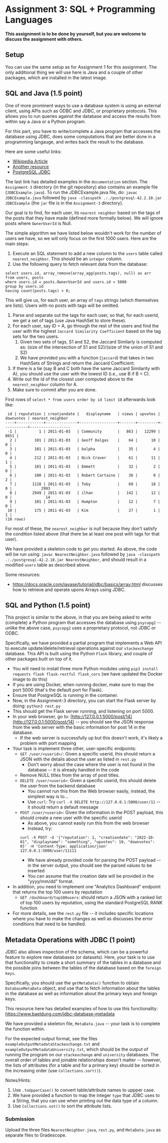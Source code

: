 # Assignment 3: SQL + Programming Languages

**This assignment is to be done by yourself, but you are welcome to discuss the assignment with others.**

## Setup 
You can use the same setup as for Assignment 1 for this assignment. The only additional thing we will use here is Java and a couple of other packages, which are installed in the latest image.

## SQL and Java (1.5 point)
One of more prominent ways to use a database system is using an external client, using APIs such as ODBC and JDBC, or proprietary protocols.
This allows you to run queries against the database and access the results from within say a Java or a Python program.

For this part, you have to write/complete a Java program that accesses the database using JDBC, does some computations that are better done in a
programming langauge, and writes back the result to the database.

Here are some useful links:
- [Wikipedia Article](http://en.wikipedia.org/wiki/Java_Database_Connectivity)
- [Another resource](http://www.mkyong.com/java/how-do-connect-to-postgresql-with-jdbc-driver-java/)
- [PostgreSQL JDBC](http://jdbc.postgresql.org/index.html)

The last link has detailed examples in the `documentation` section. The `Assignment-3` directory (in the git repository) also contains an example 
file (`JDBCExample.java`). To run the JDBCExample.java file, do: 
`javac JDBCExample.java` followed by `java -classpath .:./postgresql-42.2.10.jar JDBCExample` (the `jar` file is in the `Assignment-3` directory).


Our goal is to find, for each user, its `nearest neighbor` based on the tags of the posts that they have made (defined more formally below). We will ignore posts where `OwnerUserId` is Null.

The simple algorithm we have listed below wouldn't work for the number of users we have, so we will only focus on the first 1000 users.
Here are the main steps:

1. Execute an SQL statement to add a new column to the `users` table called `nearest_neighbor`. This should be an `integer` column.
1. Use the following query to fetch relevant data from the database: 
```
select users.id, array_remove(array_agg(posts.tags), null) as arr
from users, posts 
where users.id = posts.OwnerUserId and users.id < 5000 
group by users.id
having count(posts.tags) > 0;
```
This will give us, for each user, an array of `tags` strings (which themselves are lists). Users with no posts with tags will be omitted.
1. Parse and separate out the tags for each user, so that, for each userid, we get a set of tags (use Java HashSet to store these).
1. For each user, say ID = A, go through the rest of the users and find the user with the highest `Jaccard Similarity Coefficient` based on the tag sets for the two users.
    1. Given two sets of tags, S1 and S2, the Jaccard Similarly is computed as: (size of the intersection of S1 and S2)/(size of the union of S1 and S2)
    1. We have provided you with a function (`jaccard`) that takes in two HashSets of Strings and return the Jaccard Coefficient.
1. If there is a tie (say B and C both have the same Jaccard Similarity with A), you should use the user with the lowest ID (i.e., use B if B < C).
1. Write out the id of the closest user computed above to the `nearest_neighbor` column for A.
1. Make sure to commit after you are done.

First rows of `select * from users order by id limit 10` afterwards look like:
```
 id | reputation | creationdate |   displayname   | views | upvotes | downvotes | nearest_neighbor
----+------------+--------------+-----------------+-------+---------+-----------+------------------
 -1 |          1 | 2011-01-03   | Community       |   863 |   12299 |      8651 |
  2 |        101 | 2011-01-03   | Geoff Dalgas    |    64 |      10 |         0 |
  3 |        101 | 2011-01-03   | balpha          |    35 |       4 |         0 |
  4 |        212 | 2011-01-03   | Nick Craver     |    61 |      11 |         1 |
  5 |        101 | 2011-01-03   | Emmett          |    32 |       2 |         0 |
  6 |        100 | 2011-01-03   | Robert Cartaino |    36 |       0 |         2 |
  7 |       1128 | 2011-01-03   | Toby            |    69 |      18 |         0 |             2993
  8 |       2949 | 2011-01-03   | ilhan           |   142 |      12 |         0 |               14
  9 |        101 | 2011-01-03   | Humpton         |    12 |       7 |         0 |
 10 |        175 | 2011-01-03   | Kim             |    27 |       1 |         1 |
(10 rows)
```

For most of these, the `nearest_neighbor` is null because they don't satisfy the condition listed above (that there be at least one post with tags for that user).

We have provided a skeleton code to get you started. As above, the code will be run using: `javac NearestNeighbor.java` followed by `java -classpath
.:./postgresql-42.2.10.jar NearestNeighbor`, and should result in a modified `users` table as described above.

Some resources:
- https://docs.oracle.com/javase/tutorial/jdbc/basics/array.html discusses how to retrieve and operate upons Arrays using JDBC.

## SQL and Python (1.5 point)
This project is similar to the above, in that you are being asked to write (complete) a Python program that accesses the database using `psycopg2` -- unlike
the above case, `psycopg2` uses a proprietary protocol, not JDBC or ODBC.

Specifically, we have provided a partial program that implements a Web API to execute update/delete/retrieval operations against our `stackexchange` database. This API
is built using the Python `Flask` library, and couple of other packages built on top of it. 
- You will need to install three more Python modules using `pip3 install requests flask flask-restful flask_cors` (we have updated the Docker image to do this)
- If you are using Docker, when running docker, make sure to map the port 5000 (that's the default port for Flask).
- Ensure that PostgreSQL is running in the container.
- Now, in the Assignment-3 directory, you can start the Flask server by doing: `python3 rest.py`
- This should get the Flask server running, and listening on port 5000.
- In your web browser, go to: [http://127.0.0.1:5000/post/14](http://127.0.0.1:5000/post/14) -- you should see the JSON response from the web server with the basic information for post 14 in the database.
    - If the web server is successfully up but this doesn't work, it's likely a problem with port mapping
- Your task is implement three other, user-specific endpoints:
    - `GET /user/<userid>/`: Given a specific userid, this should return a JSON with the details about the user as listed in `rest.py`
        - Don't worry about the case where the user is not found in the database -- it is already handled in the code
	- Remove NULL titles from the array of post titles.
    - `DELETE /user/<userid>`: Given a specific userid, this should delete the user from the backend database
        - You cannot run this from the Web browser easily, instead, the simplest way is to...
        - Use `curl`: Try `curl -X DELETE http://127.0.0.1:5000/user/11` -- it should return a default message
    - `POST /user/<userid>`: Given the information in the POST payload, this should create a new user with the specific userid
        - As above, you cannot easily run this from the web browser
        - Instead, try: 
        ```
        curl -X POST -d '{"reputation": 1, "creationdate": "2022-10-01", "displayname": "something", "upvotes": 10, "downvotes": 0}' -H 'Content-Type: application/json'  127.0.0.1:5000/user/11111
        ```
        - We have already provided code for parsing the POST payload -- in the server output, you should see the parsed values to be inserted
        - You can assume that the creation date will be provided in the "yyyy/mm/dd" format.
- In addition, you need to implement one "Analytics Dashboard" endpoint that returns the top 100 users by reputation 
    - `GET /dashboard/top100users`: should return a JSON with a ranked list of top 100 users by reputation, using the standard PostgreSQL RANK function
- For more details, see the `rest.py` file -- it includes specific locations where you have to make the changes as well as discusses the error conditions that need to be
handled.

## Metadata Operations with JDBC (1 point)
JDBC also allows inspection of the schema, which can be a powerful feature to explore new databases (or datasets). Here, your task is to use that functionality to create a short summary of the tables in a database and the possible joins between the tables of the database based on the `foreign keys`.

Specifically, you should use the `getMetaData()` function to obtain `DatabaseMetaData` object, and use that to fetch information about the tables in the database as well as information about the primary keys and foreign keys. 

This resource here has detailed examples of how to use this functionality: https://www.baeldung.com/jdbc-database-metadata

We have provided a skeleton file, `MetaData.java` -- your task is to complete the function within.

For the expected output format, see the files `exampleOutputMetadataStackexchange.txt` and `exampleOutputMetadataUniversity.txt`, which should be the output of running the program on our `stackexchange` and `university` databases. The overall order of tables and joinable relationships doesn't matter -- however, the lists of attributes (for a table and for a primary key) should be sorted in the increasing order (use `Collections.sort()`).

Notes/Hints:
1. Use `.toUpperCase()` to convert table/attribute names to uppper case.
1. We have provided a function to map the integer `type` that JDBC uses to a String, that you can use when printing out the data type of a column.
1. Use `Collections.sot()` to sort the attribute lists.


### Submission
Upload the three files `NearestNeighbor.java`, `rest.py`, and `MetaData.java` as separate files to Gradescope.
